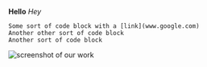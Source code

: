 **Hello**
*Hey*

    Some sort of code block with a [link](www.google.com) 
    Another other sort of code block
    Another sort of code block

![screenshot of our work](phase-0-gps-1/SS.png)